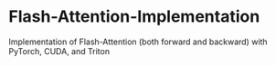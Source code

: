 # Flash-Attention-Implementation
Implementation of Flash-Attention (both forward and backward) with PyTorch, CUDA, and Triton
